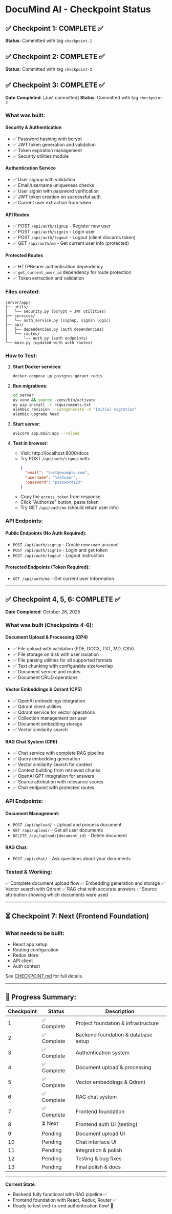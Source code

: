 # DocuMind AI - Checkpoint Status

## ✅ Checkpoint 1: COMPLETE ✅
**Status**: Committed with tag `checkpoint-1`

## ✅ Checkpoint 2: COMPLETE ✅
**Status**: Committed with tag `checkpoint-2`

## ✅ Checkpoint 3: COMPLETE ✅
**Date Completed**: [Just committed]
**Status**: Committed with tag `checkpoint-3`

### What was built:

#### Security & Authentication
- ✅ Password hashing with bcrypt
- ✅ JWT token generation and validation
- ✅ Token expiration management
- ✅ Security utilities module

#### Authentication Service
- ✅ User signup with validation
- ✅ Email/username uniqueness checks
- ✅ User signin with password verification
- ✅ JWT token creation on successful auth
- ✅ Current user extraction from token

#### API Routes
- ✅ POST `/api/auth/signup` - Register new user
- ✅ POST `/api/auth/signin` - Login user
- ✅ POST `/api/auth/logout` - Logout (client discards token)
- ✅ GET `/api/auth/me` - Get current user info (protected)

#### Protected Routes
- ✅ HTTPBearer authentication dependency
- ✅ `get_current_user_id` dependency for route protection
- ✅ Token extraction and validation

### Files created:

```
server/app/
├── utils/
│   └── security.py (bcrypt + JWT utilities)
├── services/
│   └── auth_service.py (signup, signin logic)
├── api/
│   ├── dependencies.py (auth dependencies)
│   └── routes/
│       └── auth.py (auth endpoints)
└── main.py (updated with auth routes)
```

### How to Test:

1. **Start Docker services**:
   ```bash
   docker-compose up postgres qdrant redis
   ```

2. **Run migrations**:
   ```bash
   cd server
   uv venv && source .venv/bin/activate
   uv pip install -r requirements.txt
   alembic revision --autogenerate -m "Initial migration"
   alembic upgrade head
   ```

3. **Start server**:
   ```bash
   uvicorn app.main:app --reload
   ```

4. **Test in browser**:
   - Visit: http://localhost:8000/docs
   - Try POST `/api/auth/signup` with:
     ```json
     {
       "email": "test@example.com",
       "username": "testuser",
       "password": "password123"
     }
     ```
   - Copy the `access_token` from response
   - Click "Authorize" button, paste token
   - Try GET `/api/auth/me` (should return user info)

### API Endpoints:

#### Public Endpoints (No Auth Required):
- `POST /api/auth/signup` - Create new user account
- `POST /api/auth/signin` - Login and get token
- `POST /api/auth/logout` - Logout instruction

#### Protected Endpoints (Token Required):
- `GET /api/auth/me` - Get current user information

---

## ✅ Checkpoint 4, 5, 6: COMPLETE ✅

**Date Completed**: October 26, 2025

### What was built (Checkpoints 4-6):

#### Document Upload & Processing (CP4)
- ✅ File upload with validation (PDF, DOCX, TXT, MD, CSV)
- ✅ File storage on disk with user isolation
- ✅ File parsing utilities for all supported formats
- ✅ Text chunking with configurable size/overlap
- ✅ Document service and routes
- ✅ Document CRUD operations

#### Vector Embeddings & Qdrant (CP5)
- ✅ OpenAI embeddings integration
- ✅ Qdrant client utilities
- ✅ Qdrant service for vector operations
- ✅ Collection management per user
- ✅ Document embedding storage
- ✅ Vector similarity search

#### RAG Chat System (CP6)
- ✅ Chat service with complete RAG pipeline
- ✅ Query embedding generation
- ✅ Vector similarity search for context
- ✅ Context building from retrieved chunks
- ✅ OpenAI GPT integration for answers
- ✅ Source attribution with relevance scores
- ✅ Chat endpoint with protected routes

### API Endpoints:

#### Document Management:
- `POST /api/upload/` - Upload and process document
- `GET /api/upload/` - Get all user documents
- `DELETE /api/upload/{document_id}` - Delete document

#### RAG Chat:
- `POST /api/chat/` - Ask questions about your documents

### Tested & Working:
✅ Complete document upload flow
✅ Embedding generation and storage
✅ Vector search with Qdrant
✅ RAG chat with accurate answers
✅ Source attribution showing which documents were used

---

## ⏳ Checkpoint 7: Next (Frontend Foundation)

### What needs to be built:
- React app setup
- Routing configuration
- Redux store
- API client
- Auth context

See [CHECKPOINT.md](./CHECKPOINT.md) for full details.

---

## 📝 Progress Summary:

| Checkpoint | Status | Description |
|------------|--------|-------------|
| 1 | ✅ Complete | Project foundation & infrastructure |
| 2 | ✅ Complete | Backend foundation & database setup |
| 3 | ✅ Complete | Authentication system |
| 4 | ✅ Complete | Document upload & processing |
| 5 | ✅ Complete | Vector embeddings & Qdrant |
| 6 | ✅ Complete | RAG chat system |
| 7 | ✅ Complete | Frontend foundation |
| 8 | ⏳ Next | Frontend auth UI (testing) |
| 9 | Pending | Document upload UI |
| 10 | Pending | Chat interface UI |
| 11 | Pending | Integration & polish |
| 12 | Pending | Testing & bug fixes |
| 13 | Pending | Final polish & docs |

---

**Current State**: 
- Backend fully functional with RAG pipeline ✅
- Frontend foundation with React, Redux, Router ✅
- Ready to test end-to-end authentication flow! 🚀
